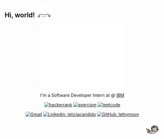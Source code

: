 ## Hi, world! <img src="cat.gif" width="50">
<div align="center">

<img width="280" src="dog-hello.gif" />

I'm a Software Developer Intern at @ [IBM](https://www.ibm.com/us-en?lnk=m)

[![hackerrank](https://img.shields.io/badge/hackerrank-25.svg?style=for-the-badge&logo=hackerrank&color=black)](https://www.hackerrank.com/profile/lettymoon)
[![exercism](https://img.shields.io/badge/EXERCISM-letty.svg?style=for-the-badge&logo=exercism&logoColor=black&color=%23009CAB)](https://exercism.org/profiles/lettymoon)
[![leetcode](https://img.shields.io/badge/LEETCODE-letty.svg?style=for-the-badge&logo=leetcode&logoColor=black&color=%23FFA116)](https://leetcode.com/lettymoon/)

[![Gmail](https://img.shields.io/twitter/url?label=email&logo=gmail&style=social&url=http%3A%2F%2Fmailto%3Astephanyn7%40gmail.com)](mailto:leticiahcandido@gmail.com)
[![Linkedin: leticiacandido](https://img.shields.io/badge/-leticiahcandido-blue?style=flat-square&logo=Linkedin&logoColor=white&link=https://www.linkedin.com/in/leticiahcandido/)](https://www.linkedin.com/in/letty25/)
[![GitHub: lettymoon](https://img.shields.io/github/followers/lettymoon?label=follow&style=social)](https://github.com/lettymoon)
</div>

<div align="right">
    <img src="cat2.gif" width="50">
</div>
